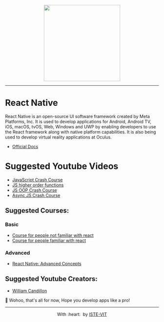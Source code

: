 <p align="center">
 <img src="https://upload.wikimedia.org/wikipedia/commons/thumb/a/a7/React-icon.svg/440px-React-icon.svg.png" height="250"> <br> 
</p>

---

# React Native

React Native is an open-source UI software framework created by Meta Platforms, Inc. It is used to develop applications for Android, Android TV, iOS, macOS, tvOS, Web, Windows and UWP by enabling developers to use the React framework along with native platform capabilities.
It is also being used to develop virtual reality applications at Oculus.

* [Official Docs](https://reactnative.dev/)

# Suggested Youtube Videos
- [JavaScript Crash Course](https://youtu.be/rRgD1yVwIvE)
- [JS higher order functions](https://youtu.be/rRgD1yVwIvE)
- [JS OOP Crash Course](https://youtu.be/vDJpGenyHaA)
- [Async JS Crash Course](https://youtu.be/PoRJizFvM7s)



## Suggested Courses:

### Basic
- [Course for people not familiar with react](https://www.udemy.com/course/the-complete-react-native-and-redux-course/)
- [Course for people familiar with react](https://codewithmosh.com/p/the-ultimate-react-native-course)

### Advanced
- [React Native: Advanced Concepts](https://www.udemy.com/course/react-native-advanced/)

## Suggested Youtube Creators:
- [William Candillon](https://www.youtube.com/user/wcandill)

🎉 Wohoo, that's all for now, Hope you develop apps like a pro!

---
<p align="center">
	With :heart: &nbsp;by <a href="https://istevit.in/" target="_blank">ISTE-VIT</a>
</p>
